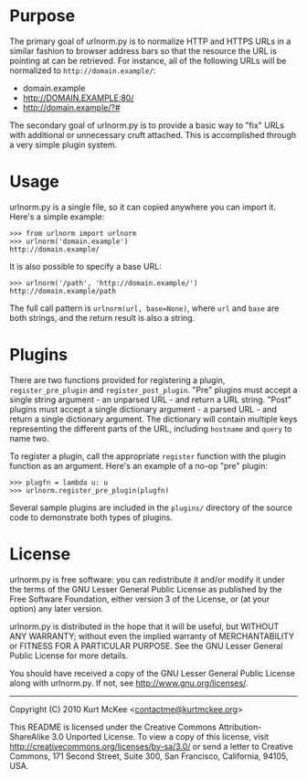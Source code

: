 Purpose
=======

The primary goal of urlnorm.py is to normalize HTTP and HTTPS URLs in a similar
fashion to browser address bars so that the resource the URL is pointing at can
be retrieved.  For instance, all of the following URLs will be normalized to
`http://domain.example/`:

* domain.example
* http://DOMAIN.EXAMPLE:80/
* http://domain.example/?#

The secondary goal of urlnorm.py is to provide a basic way to "fix" URLs with
additional or unnecessary cruft attached. This is accomplished through a very
simple plugin system.


Usage
=====

urlnorm.py is a single file, so it can copied anywhere you can import it.
Here's a simple example:

    >>> from urlnorm import urlnorm
    >>> urlnorm('domain.example')
    http://domain.example/

It is also possible to specify a base URL:

    >>> urlnorm('/path', 'http://domain.example/')
    http://domain.example/path

The full call pattern is `urlnorm(url, base=None)`, where `url` and `base` are
both strings, and the return result is also a string.


Plugins
=======

There are two functions provided for registering a plugin,
`register_pre_plugin` and `register_post_plugin`. "Pre" plugins must accept a
single string argument - an unparsed URL - and return a URL string. "Post"
plugins must accept a single dictionary argument - a parsed URL - and return a
single dictionary argument. The dictionary will contain multiple keys
representing the different parts of the URL, including `hostname` and `query`
to name two. 

To register a plugin, call the appropriate `register` function with the plugin
function as an argument. Here's an example of a no-op "pre" plugin:

    >>> plugfn = lambda u: u
    >>> urlnorm.register_pre_plugin(plugfn)

Several sample plugins are included in the `plugins/` directory of the source
code to demonstrate both types of plugins.


License
=======

urlnorm.py is free software: you can redistribute it and/or modify
it under the terms of the GNU Lesser General Public License as published
by the Free Software Foundation, either version 3 of the License, or
(at your option) any later version.

urlnorm.py is distributed in the hope that it will be useful,
but WITHOUT ANY WARRANTY; without even the implied warranty of
MERCHANTABILITY or FITNESS FOR A PARTICULAR PURPOSE.  See the
GNU Lesser General Public License for more details.

You should have received a copy of the GNU Lesser General Public License
along with urlnorm.py.  If not, see <http://www.gnu.org/licenses/>.


--------------------------------------------------------------------------------

Copyright (C) 2010 Kurt McKee <<contactme@kurtmckee.org>>

This README is licensed under the Creative Commons Attribution-ShareAlike 3.0
Unported License. To view a copy of this license, visit
<http://creativecommons.org/licenses/by-sa/3.0/> or send a letter to Creative
Commons, 171 Second Street, Suite 300, San Francisco, California, 94105, USA.
